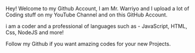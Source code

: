 Hey!
Welcome to my Github Account, I am Mr. Warriyo and I upload a lot of Coding stuff on my YouTube Channel and on this GitHub Account.

i am a coder and a professional of languages such as - JavaScript, HTML, Css, NodeJS and more!

Follow my Github if you want amazing codes for your new Projects.









